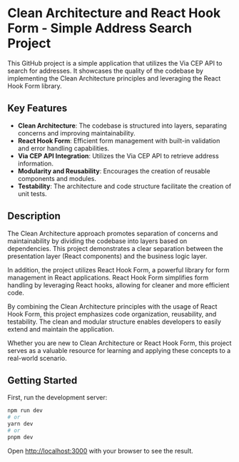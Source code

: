 # Clean Architecture and React Hook Form - Simple Address Search Project

This GitHub project is a simple application that utilizes the Via CEP API to search for addresses. It showcases the quality of the codebase by implementing the Clean Architecture principles and leveraging the React Hook Form library.

## Key Features

- **Clean Architecture**: The codebase is structured into layers, separating concerns and improving maintainability.
- **React Hook Form**: Efficient form management with built-in validation and error handling capabilities.
- **Via CEP API Integration**: Utilizes the Via CEP API to retrieve address information.
- **Modularity and Reusability**: Encourages the creation of reusable components and modules.
- **Testability**: The architecture and code structure facilitate the creation of unit tests.

## Description

The Clean Architecture approach promotes separation of concerns and maintainability by dividing the codebase into layers based on dependencies. This project demonstrates a clear separation between the presentation layer (React components) and the business logic layer.

In addition, the project utilizes React Hook Form, a powerful library for form management in React applications. React Hook Form simplifies form handling by leveraging React hooks, allowing for cleaner and more efficient code.

By combining the Clean Architecture principles with the usage of React Hook Form, this project emphasizes code organization, reusability, and testability. The clean and modular structure enables developers to easily extend and maintain the application.

Whether you are new to Clean Architecture or React Hook Form, this project serves as a valuable resource for learning and applying these concepts to a real-world scenario.


## Getting Started

First, run the development server:

```bash
npm run dev
# or
yarn dev
# or
pnpm dev
```

Open [http://localhost:3000](http://localhost:3000) with your browser to see the result.
